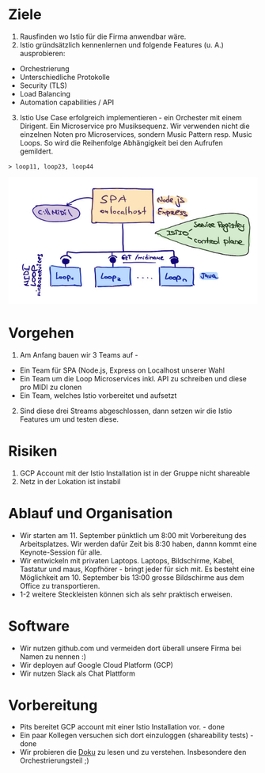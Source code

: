 # Ziele
1. Rausfinden wo Istio für die Firma anwendbar wäre.
2. Istio gründsätzlich kennenlernen und folgende Features (u. A.) ausprobieren:
  * Orchestrierung
  * Unterschiedliche Protokolle
  * Security (TLS)
  * Load Balancing
  * Automation capabilities / API
3. Istio Use Case erfolgreich implementieren - ein Orchester mit einem Dirigent. Ein Microservice pro Musiksequenz. Wir verwenden nicht die einzelnen Noten pro Microservices, sondern Music Pattern resp. Music Loops. So wird die Reihenfolge Abhängigkeit bei den Aufrufen gemildert.

```
> loop11, loop23, loop44
```
![Scribble](istio-initial-design.jpg)

# Vorgehen
1. Am Anfang bauen wir 3 Teams auf -
 * Ein Team für SPA (Node.js, Express on Localhost unserer Wahl
 * Ein Team um die Loop Microservices inkl. API zu schreiben und diese pro MIDI zu clonen
 * Ein Team, welches Istio vorbereitet und aufsetzt
2. Sind diese drei Streams abgeschlossen, dann setzen wir die Istio Features um und testen diese.

# Risiken
1. GCP Account mit der Istio Installation ist in der Gruppe nicht shareable
2. Netz in der Lokation ist instabil

# Ablauf und Organisation
* Wir starten am 11. September pünktlich um 8:00 mit Vorbereitung des Arbeitsplatzes. Wir werden dafür Zeit bis 8:30 haben, dannn kommt eine Keynote-Session für alle.
* Wir entwickeln mit privaten Laptops. Laptops, Bildschirme, Kabel, Tastatur und maus, Kopfhörer - bringt jeder für sich mit.
Es besteht eine Möglichkeit am 10. September bis 13:00 grosse Bildschirme aus dem Office zu transportieren.
* 1-2 weitere Steckleisten können sich als sehr praktisch erweisen.

# Software
* Wir nutzen github.com und vermeiden dort überall unsere Firma bei Namen zu nennen :)
* Wir deployen auf Google Cloud Platform (GCP)
* Wir nutzen Slack als Chat Plattform

# Vorbereitung
* Pits bereitet GCP account mit einer Istio Installation vor. - done
* Ein paar Kollegen versuchen sich dort einzuloggen (shareability tests) - done
* Wir probieren die [Doku](https://github.com/hack19-istio/documentation/tree/master/Introducing-Istio-Service-Mesh-for-Microservices) zu lesen und zu verstehen. Insbesondere den Orchestrierungsteil ;)  
